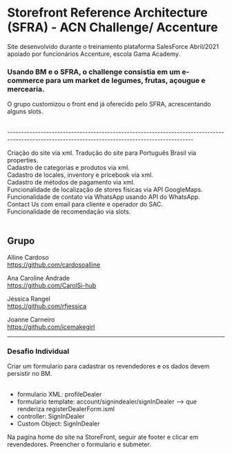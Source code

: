 # Storefront Reference Architecture (SFRA) - ACN Challenge/ Accenture

Site desenvolvido durante o treinamento plataforma SalesForce Abril/2021 apoiado por funcionários Accenture, escola Gama Academy.<br>

### Usando BM e o SFRA, o challenge consistia em um e-commerce para um market de legumes, frutas, açougue e mercearia.<br>

O grupo customizou o front end já oferecido pelo SFRA, acrescentando alguns slots.<br><br>

-------------------------------------------------------------------------------------------------------------------------------------------------<br>

Criação do site via xml.<xl>
Tradução do site para Português Brasil via properties.<br>
Cadastro de categorias e produtos via xml.<br>
Cadastro de locales, inventory e pricebook via xml.<br>
Cadastro de métodos de pagamento via xml.<br>
Funcionalidade de localização de stores físicas via API GoogleMaps.<br>
Funcionalidade de contato via WhatsApp usando API do WhatsApp.<br>
Contact Us com email para cliente e operador do SAC.<br>
Funcionalidade de recomendação via slots.<br><br>


## Grupo

Alline Cardoso<br>
https://github.com/cardosoalline<br>

Ana Caroline Andrade<br>
https://github.com/CarolSi-hub<br>

Jéssica Rangel<br>
https://github.com/rfjessica<br>

Joanne Carneiro<br>
https://github.com/icemakegirl

-------------------------------------------------------------------------------------------------

### Desafio Individual

Criar um formulario para cadastrar os revendedores e os dados devem persistir no BM.<br><br>

- formulario XML: profileDealer<br>
- formulario template: account/signindealer/signInDealer --> que renderiza registerDealerForm.isml<br>
- controller: SignInDealer<br>
- Custom Object: SignInDealer<br>

Na pagina home do site na StoreFront, seguir ate footer e clicar em revendedores.
Preencher o formulario e submeter. 
